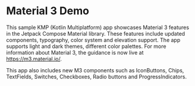 # Material 3 Demo

This sample KMP (Kotlin Multiplatform) app showcases Material 3 features in the Jetpack Compose Material library. These features include updated components, typography, color system and elevation support. The app supports light and dark themes, different color palettes. For more information about Material 3, the guidance is now live at https://m3.material.io/.

This app also includes new M3 components such as IconButtons, Chips, TextFields, Switches, Checkboxes, Radio buttons and ProgressIndicators.
